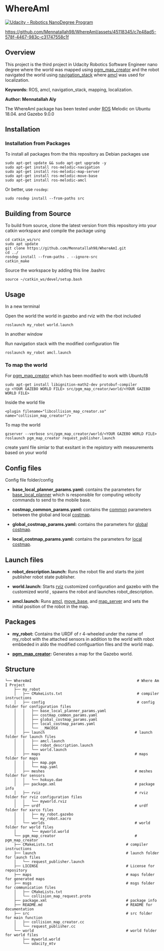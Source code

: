 # WhereAmI
[![Udacity - Robotics NanoDegree Program](https://s3-us-west-1.amazonaws.com/udacity-robotics/Extra+Images/RoboND_flag.png)](https://www.udacity.com/robotics)


https://github.com/Mennatallah98/WhereAmI/assets/45118345/c7e48ad5-578f-4467-983c-c31747558c1f

## Overview

This project is the third project in Udacity Robotics Software Engineer nano degree where the world was mapped using [pgm_map_creator] and the robot navigated the world using [navigation_stack] where [amcl] was used for localization.

**Keywords:** ROS, amcl, navigation_stack, mapping, localization.

**Author: Mennatallah Aly<br />**

The WhereAmI package has been tested under [ROS] Melodic on Ubuntu 18.04. and Gazebo 9.0.0

## Installation

### Installation from Packages

To install all packages from the this repository as Debian packages use

    sudo apt-get update && sudo apt-get upgrade -y
    sudo apt-get install ros-melodic-navigation
    sudo apt-get install ros-melodic-map-server
    sudo apt-get install ros-melodic-move-base
    sudo apt-get install ros-melodic-amcl
    
Or better, use `rosdep`:

	sudo rosdep install --from-paths src

## Building from Source

To build from source, clone the latest version from this repository into your catkin workspace and compile the package using

	cd catkin_ws/src
	sudo apt update
	git clone https://github.com/Mennatallah98/WhereAmI.git
	cd ../
	rosdep install --from-paths . --ignore-src
	catkin_make
	
Source the workspace by adding this line .bashrc

	source ~/catkin_ws/devel/setup.bash

## Usage

In a new terminal

Open the world the world in gazebo and rviz with the rbot included

	roslaunch my_robot world.launch

In another window

Run navigation stack with the modified configuration file

	roslaunch my_robot amcl.launch
	
### To map the world

For [pgm_map_creator] which has been modified to work with Ubuntu18

	sudo apt-get install libignition-math2-dev protobuf-compiler
	cp <YOUR GAZEBO WORLD FILE> src/pgm_map_creator/world/<YOUR GAZEBO WORLD FILE>
	
Inside the world file
	
	<plugin filename="libcollision_map_creator.so" name="collision_map_creator"/>
	
To map the world

	gzserver --verbose src/pgm_map_creator/world/<YOUR GAZEBO WORLD FILE>
	roslaunch pgm_map_creator request_publisher.launch
	
create yaml file simlar to that exsitant in the repistory with measurements based on your world

## Config files

Config file folder/config

* **base_local_planner_params.yaml:** contains the parameters for [base_local_planner] which is  responsible for computing velocity commands to send to the mobile base. 

* **costmap_common_params.yaml:** contains the [common] parameters between the global and local [costmap].

* **global_costmap_params.yaml:** contains the parameters for [global] [costmap].

* **local_costmap_params.yaml:** contains the parameters for [local] [costmap].

## Launch files

* **robot_description.launch:** Runs the robot file and starts the joint publisher robot state publisher.

* **world.launch:** Starts [rviz] customized configuration and gazebo with the customized world , spawns the robot and launches robot_description.

* **amcl.launch:** Runs [amcl], [move_base], and [map_server] and sets the initial position of the robot in the map.

## Packages

* **my_robot:** Contains the URDF of r 4-wheeled under the name of my_robot with the attached sensors in addition to the world with robot embbeded in aldo the modified configuartion files and the world map.

* **[pgm_map_creator]:** Generates a map for the Gazebo world.


## Structure

	└── WhereAmI                                                # Where Am I Project
	    ├── my_robot                                                               
	    │   ├── CMakeLists.txt                                  # compiler instructions
	    │   ├── config                                          # config folder for configuration files 
	    │   │   ├── base_local_planner_params.yaml         
	    │   │   ├── costmap_common_params.yaml
	    │   │   ├── global_costmap_params.yaml
	    │   │   ├── local_costmap_params.yaml
	    │   │   └── __MACOSX
	    │   ├── launch                                         # launch folder for launch files  
	    │   │   ├── amcl.launch
	    │   │   ├── robot_description.launch
	    │   │   └── world.launch
	    │   ├── maps                                           # maps folder for maps
	    │   │   ├── map.pgm
	    │   │   └── map.yaml
	    │   ├── meshes                                         # meshes folder for sensors
	    │   │   └── hokuyo.dae
	    │   ├── package.xml                                    # package info
	    │   ├── rviz                                           # rviz folder for rviz configuration files
	    │   │   └── myworld.rviz
	    │   ├── urdf                                           # urdf folder for xarco files
	    │   │   ├── my_robot.gazebo
	    │   │   └── my_robot.xacro
	    │   └── worlds                                         # world folder for world files
	    │       └── myworld.world
	    └── pgm_map_creator                                    # pgm_map_creator 
		├── CMakeLists.txt                                 # compiler instructions
		├── launch                                         # launch folder for launch files 
		│   └── request_publisher.launch
		├── LICENSE                                        # License for repository
		├── maps                                           # maps folder for generated maps
		├── msgs                                           # msgs folder for communication files
		│   ├── CMakeLists.txt
		│   └── collision_map_request.proto
		├── package.xml                                    # package info
		├── README.md                                      # README for documentation
		├── src                                            # src folder for main function
		│   ├── collision_map_creator.cc               
		│   └── request_publisher.cc
		└── world                                          # world folder for world files
		    ├── myworld.world
		    └── udacity_mtv


[ROS]: http://www.ros.org
[amcl]: http://wiki.ros.org/amcl
[rviz]: http://wiki.ros.org/rviz
[pgm_map_creator]: https://github.com/udacity/pgm_map_creator.git
[navigation_stack]: http://wiki.ros.org/navigation/Tutorials/RobotSetup
[base_local_planner]: http://wiki.ros.org/base_local_planner
[costmap]: http://wiki.ros.org/costmap_2d
[global]: http://wiki.ros.org/navigation/Tutorials/RobotSetup#Global_Configuration:~:text=Global%20Configuration%20(global_costmap)
[local]: http://wiki.ros.org/navigation/Tutorials/RobotSetup#Local_Configuration:~:text=Local%20Configuration%20(local_costmap)
[common]: http://wiki.ros.org/navigation/Tutorials/RobotSetup#Global_Configuration:~:text=Common%20Configuration%20(local_costmap)%20%26%20(global_costmap)
[move_base]: http://wiki.ros.org/move_base
[map_server]: http://wiki.ros.org/map_server
